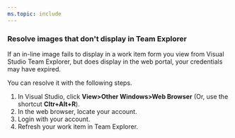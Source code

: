 ```yaml
---
ms.topic: include
---
```



<a id="images-missing-te">  </a>

### Resolve images that don't display in Team Explorer 

If an in-line image fails to display in a work item form you view from Visual Studio Team Explorer, but does display in the web portal, your credentials may have expired. 

You can resolve it with the following steps.  

1. In Visual Studio, click **View>Other Windows>Web Browser** (Or, use the shortcut **Cltr+Alt+R**).   
1. In the web browser, locate your account.  
1. Login with your account.  
1. Refresh your work item in Team Explorer.   
